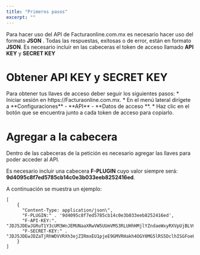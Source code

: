 ```yaml
---
title: "Primeros pasos"
excerpt: ""
---
```

Para hacer uso del API de Facturaonline.com.mx es necesario hacer uso del formato **JSON** .
Todas las respuestas, exitosas o de error, están en formato **JSON**.
Es necesario incluir en las cabeceras el token de acceso llamado **API KEY** y **SECRET KEY**

<h1>Obtener API KEY y SECRET KEY</h1>
Para obtener tus llaves de acceso deber seguir los siguientes pasos:
  * Iniciar sesión en https://Facturaonline.com.mx.
  * En el menú lateral dirígete a **Configuraciones** - **API** - **Datos de acceso **.
  * Haz clic en el botón que se encuentra junto a cada token de acceso para copiarlo.

<h1>Agregar a la cabecera</h1>
Dentro de las cabeceras de la petición es necesario agregar las llaves para poder acceder al API.

Es necesario incluir una cabecera  **F-PLUGIN** cuyo valor siempre será: **9d4095c8f7ed5785cb14c0e3b033eeb8252416ed**.

A continuación se muestra un ejemplo:

```
[
    {
      "Content-Type: application/json\",
      "F-PLUGIN:" . '9d4095c8f7ed5785cb14c0e3b033eeb8252416ed',
      "F-API-KEY:". "JDJ5JDEwJGRuT1Y3cUM3WnJEMUNaaXRwVW5UUmVMS3RLUHhHMjlYZndaeWxyRXVpUjBLVmwxOHBPWFXX",
      "F-SECRET-KEY:" . "JDJ5JDEwJDZaTjRhWDVVRXh3ejZIRmxEU1pjeE9GMVRHakh4OGY0MG5lRS5DclhISGFoeUFmaThxaUXX",
    }
]
```